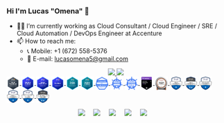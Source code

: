### Hi I'm Lucas "Omena" 👋

- 👨‍💻 I’m currently working as Cloud Consultant / Cloud Engineer / SRE / Cloud Automation / DevOps Engineer at Accenture 
- 📫 How to reach me: 
  - 📞 Mobile: +1 (672) 558-5376
  - 📨 E-mail: lucasomena5@gmail.com

<div align="center">
  <a href="https://github.com/lucasomena5">
  <img height="180em" src="https://github-readme-stats.vercel.app/api?username=lucasomena5&show_icons=true&theme=algolia&include_all_commits=true&count_private=true"/>
  <img height="180em" src="https://github-readme-stats.vercel.app/api/top-langs/?username=lucasomena5&layout=compact&langs_count=7&theme=algolia"/>
</div>
<!--
<div style="display: inline_block" align="center"><br>
  <img align="center" alt="Amazon" height="30" width="40" src="https://github.com/devicons/devicon/blob/v2.15.1/icons/amazonwebservices/amazonwebservices-original-wordmark.svg">
  <img align="center" alt="GCP" height="30" width="40" src="https://github.com/devicons/devicon/blob/v2.15.1/icons/googlecloud/googlecloud-original.svg">
  <img align="center" alt="Linux" height="30" width="40" src="https://github.com/devicons/devicon/blob/v2.15.1/icons/linux/linux-original.svg">
  <img align="center" alt="Red Hat" height="30" width="40" src="https://github.com/devicons/devicon/blob/v2.15.1/icons/redhat/redhat-original.svg">
  <img align="center" alt="CentOS" height="30" width="40" src="https://github.com/devicons/devicon/blob/v2.15.1/icons/centos/centos-original.svg">
  <img align="center" alt="Docker" height="30" width="40" src="https://github.com/devicons/devicon/blob/v2.15.1/icons/docker/docker-original.svg">
  <img align="center" alt="Kubernetes" height="30" width="40" src="https://github.com/devicons/devicon/blob/v2.15.1/icons/kubernetes/kubernetes-plain.svg">
  <img align="center" alt="Terraform" height="30" width="40" src="https://github.com/devicons/devicon/blob/v2.15.1/icons/terraform/terraform-original.svg">
  <img align="center" alt="Ansible" height="30" width="40" src="https://github.com/devicons/devicon/blob/v2.15.1/icons/ansible/ansible-original.svg">
  <img align="center" alt="Jenkins" height="30" width="40" src="https://github.com/devicons/devicon/blob/v2.15.1/icons/jenkins/jenkins-original.svg">
  <img align="center" alt="ArgoCD" height="30" width="40" src="https://github.com/devicons/devicon/blob/v2.15.1/icons/argocd/argocd-original.svg">  
  <img align="center" alt="Python" height="30" width="40" src="https://github.com/devicons/devicon/blob/v2.15.1/icons/python/python-original.svg">  
</div>
-->

<div style="display: inline_block">
  <img align="center" alt="aws-certified-cloud-practitioner" width="6%" src="./badges/aws-certified-cloud-practitioner.png">
  <img align="center" alt="aws-certified-solutions-architect-associate" width="6%" src="./badges/aws-certified-solutions-architect-associate.png">
  <img align="center" alt="aws-certified-sysops-administrator-associate" width="6%" src="./badges/aws-certified-sysops-administrator-associate.png">
  <img align="center" alt="aws-certified-developer-associate" width="6%" src="./badges/aws-certified-developer-associate.png">
  <img align="center" alt="aws-certified-devops-engineer-professional" width="6%" src="./badges/aws-certified-devops-engineer-professional.png">
  <img align="center" alt="aws-certified-solutions-architect-professional" width="6%" src="./badges/aws-certified-solutions-architect-professional.png">
  <img align="center" alt="kcna-kubernetes-and-cloud-native-associate" width="6%" src="./badges/kcna-kubernetes-and-cloud-native-associate.png">
  <img align="center" alt="cka-certified-kubernetes-administrator" width="6%" src="./badges/cka-certified-kubernetes-administrator.png">
  <img align="center" alt="ckad-certified-kubernetes-application-developer" width="6%" src="./badges/ckad-certified-kubernetes-application-developer.png">
  <img align="center" alt="hashicorp-certified-terraform-associate-002" width="6%" src="./badges/hashicorp-certified-terraform-associate-002.png">
  <img align="center" alt="oracle-cloud-infrastructure-foundations-2020-certified-associate" width="6%" src="./badges/oracle-cloud-infrastructure-foundations-2020-certified-associate.png">
  <img align="center" alt="microsoft-certified-azure-fundamentals" width="6%" src="./badges/microsoft-certified-azure-fundamentals.png">
  <img align="center" alt="microsoft-certified-azure-administrator-associate.2" width="6%" src="./badges/microsoft-certified-azure-administrator-associate.2.png">
  <img align="center" alt="microsoft-certified-azure-data-fundamentals" width="6%" src="./badges/microsoft-certified-azure-data-fundamentals.png">
  <img align="center" alt="microsoft-certified-azure-ai-fundamentals" width="6%" src="./badges/microsoft-certified-azure-ai-fundamentals.png">
  <img align="center" alt="microsoft-certified-security-compliance-and-identity-fundamentals" width="6%" src="./badges/microsoft-certified-security-compliance-and-identity-fundamentals.png">
  <img align="center" alt="microsoft-certified-azure-security-engineer-associate" width="6%" src="./badges/microsoft-certified-azure-security-engineer-associate.png">


  
</div>
 
<div>
 
  <!--![Snake animation](https://raw.githubusercontent.com/Platane/snk/output/github-contribution-grid-snake.svg)-->
 
  <p align="center">
    <a target="_blank"href="https://www.linkedin.com/in/lucas-omena/"><img src="https://img.shields.io/badge/  linkedin-%230077B5.svg?&style=for-the-badge&logo=linkedin&logoColor=white" /></a>&nbsp;&nbsp;&nbsp;&nbsp;
    <a target="_blank"href="https://twitter.com/lucasomena_"><img src="https://img.shields.io/badge/twitter-%231DA1F2.svg?&style=for-the-badge&logo=twitter&logoColor=white" /></a>&nbsp;&nbsp;&nbsp;&nbsp;
    <a href="mailto:lucasomena5@gmail.com?subject=Hello%20Lucas,%20From%20Github"><img src="https://img.shields.io/badge/ gmail-%23D14836.svg?&style=for-the-badge&logo=gmail&logoColor=white" /></a>&nbsp;&nbsp;&nbsp;&nbsp;
    <a href="https://wa.me/16725585376"><img src="https://img.shields.io/badge/WhatsApp-25D366?style=for-the-badge&logo=whatsapp&logoColor=white" /></a>&nbsp;&nbsp;&nbsp;&nbsp; 
    <a href="https://t.me/lucasomena5"><img src="https://img.shields.io/badge/Telegram-2CA5E0?style=for-the-badge&logo=telegram&logoColor=white" /></a>&nbsp;&nbsp;&nbsp;&nbsp; 
  </p>
</div>